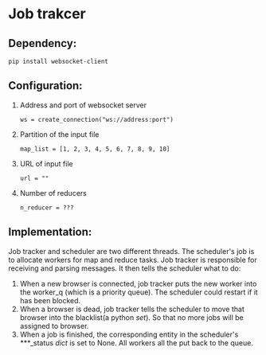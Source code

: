 # Job trakcer
## Dependency:
```
pip install websocket-client
```
## Configuration:
1. Address and port of websocket server
    ```
    ws = create_connection("ws://address:port")
    ```

2. Partition of the input file
   ```
   map_list = [1, 2, 3, 4, 5, 6, 7, 8, 9, 10]
   ```
3. URL of input file
   ```
   url = ""
   ```
4. Number of reducers
   ```
   n_reducer = ???
   ```

## Implementation:
Job tracker and scheduler are two different threads.
The scheduler's job is to allocate workers for map and reduce tasks.
Job tracker is responsible for receiving and parsing messages. It then tells the scheduler what to do:

1. When a new browser is connected, job tracker puts the new worker into the worker_q (which is a priority queue). The scheduler could restart if it has been blocked.
2. When a browser is dead, job tracker tells the scheduler to move that browser into the blacklist(a python *set*). So that no more jobs will be assigned to browser.
3. When a job is finished, the corresponding entity in the scheduler's ***_status *dict* is set to None. All workers all the put back to the queue.
 